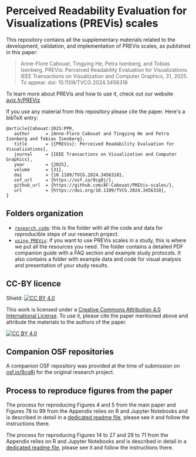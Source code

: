 # Perceived Readability Evaluation for Visualizations (PREVis) scales

This repository contains all the supplementary materials related to the development, validation, and implementation of PREVis scales, as published in this paper:

> Anne-Flore Cabouat, Tingying He, Petra Isenberg, and Tobias Isenberg. PREVis: Perceived Readability Evaluation for Visualizations. IEEE Transactions on Visualization and Computer Graphics, 31, 2025. To appear. doi: 10.1109/TVCG.2024.3456318

To learn more about PREVis and how to use it, check out our website [aviz.fr/PREViz](https://aviz.fr/PREVis/)

If you use any material from this repository please cite the paper. Here's a bibTeX entry:
```
@article{Cabouat:2025:PPR,
   author      = {Anne-Flore Cabouat and Tingying He and Petra Isenberg and Tobias Isenberg},
   title       = {{PREVis}: Perceived Readability Evaluation for Visualizations},
   journal     = {IEEE Transactions on Visualization and Computer Graphics},
   year        = {2025},
   volume      = {31},
   doi         = {10.1109/TVCG.2024.3456318},
   osf_url     = {https://osf.io/9cg8j/},
   github_url  = {https://github.com/AF-Cabouat/PREVis-scales/},
   url         = {https://doi.org/10.1109/TVCG.2024.3456318},
}
```

## Folders organization
- [`research code`](research%20code/): this is the folder with all the code and data for reproducible steps of our research project.
- [`using PREVis`](using%20PREVis): if you want to use PREVis scales in a study, this is where we put all the resources you need. The folder contains a detailed PDF companion guide with a FAQ section and example study protocols. It also contains a folder with example data and code for visual analysis and presentation of your study results.

## CC-BY licence
Shield: [![CC BY 4.0][cc-by-shield]][cc-by]

This work is licensed under a
[Creative Commons Attribution 4.0 International License][cc-by].
To use it, please cite the paper mentioned above and attribute the materials to the authors of the paper.

[![CC BY 4.0][cc-by-image]][cc-by]

[cc-by]: http://creativecommons.org/licenses/by/4.0/
[cc-by-image]: https://i.creativecommons.org/l/by/4.0/88x31.png
[cc-by-shield]: https://img.shields.io/badge/License-CC%20BY%204.0-lightgrey.svg


## Companion OSF repositories

A companion OSF repository was provided at the time of submission on [osf.io/9cg8j](https://osf.io/9cg8j/) for the original research project.

## Process to reproduce figures from the paper

The process for reproducing Figures 4 and 5 from the main paper and Figures 78 to 99 from the Appendix relies on R and Jupyter Notebooks and is described in detail in a [dedicated readme file](research%20code/Replication%20-%20PREVis%20validation%20figures/Notebooks/Readme%20-%20Notebooks%20-%20Validation%20survey%20data%20analysis.md), please see it and follow the instructions there.

The process for reproducing Figures 14 to 27 and 29 to 71 from the Appendix relies on R and Jupyter Notebooks and is described in detail in a [dedicated readme file](research%20code/Replication%20-%20PREVis%20development%20figures/Notebooks/Readme%20-%20Notebooks%20-%20Exploratory%20survey%20data%20analysis.md), please see it and follow the instructions there.
